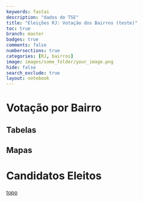 ```yaml
---
keywords: fastai
description: "dados do TSE"
title: "Eleições RJ: Votação dos Bairros (teste)"
toc: true
branch: master
badges: true
comments: false
numbersections: true
categories: [RJ, bairros]
image: images/some_folder/your_image.png
hide: false
search_exclude: true
layout: notebook
---
```


<div class="container" id="notebook-container">
    <div class="cell border-box-sizing text_cell rendered">
        <div class="inner_cell">
            <div class="text_cell_render border-box-sizing rendered_html">
                <h1 id="Votação-por-Bairro">Votação por Bairro
                    <a class="anchor-link" href="#Votação-por-Bairro"> </a>
                </h1>
                <h2 id="Tabelas">Tabelas
                    <a class="anchor-link" href="#Tabelas"> </a>
                </h2>
                <h2 id="Mapas">Mapas
                    <a class="anchor-link" href="#Mapas"> </a>
                </h2>
            </div>
        </div>
    </div>
</div>

<div class="container" id="notebook-container">
    <div class="cell border-box-sizing text_cell rendered">
        <div class="inner_cell">
            <div class="text_cell_render border-box-sizing rendered_html">
                <h1 id="Candidatos-Eleitos">Candidatos Eleitos
                    <a class="anchor-link" href="#Candidatos-Eleitos"> </a>
                </h1>
            </div>
        </div>
    </div>
    <div class="cell border-box-sizing text_cell rendered">
        <div class="inner_cell">
            <div class="text_cell_render border-box-sizing rendered_html">
                <p><a href="#">topo</a></p>
            </div>
        </div>
    </div>
</div>